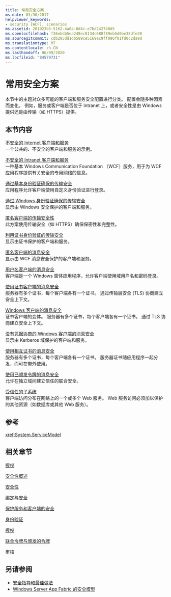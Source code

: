 ```yaml
---
title: 常用安全方案
ms.date: 03/30/2017
helpviewer_keywords:
- security [WCF], scenarios
ms.assetid: 201923b5-5162-4a8a-8d4c-e7bd242748d5
ms.openlocfilehash: f36ebdb5ea248ec8134c688f89eb5d0be38dfe38
ms.sourcegitcommit: cdb295dd1db589ce5169ac9ff096f01fd0c2da9d
ms.translationtype: MT
ms.contentlocale: zh-CN
ms.lasthandoff: 06/09/2020
ms.locfileid: "84579731"
---
```

# <a name="common-security-scenarios"></a>常用安全方案
本节中的主题对众多可能的客户端和服务安全配置进行分类。 配置会随多种因素而变化。 例如，服务或客户端是否位于 Intranet 上，或者安全性是由 Windows 提供还是由传输（如 HTTPS）提供。  
  
## <a name="in-this-section"></a>本节内容  
 [不安全的 Internet 客户端和服务](internet-unsecured-client-and-service.md)  
 一个公共的、不安全的客户端和服务的示例。  
  
 [不安全的 Intranet 客户端和服务](intranet-unsecured-client-and-service.md)  
 一种基本 Windows Communication Foundation （WCF）服务，用于为 WCF 应用程序提供有关安全的专用网络的信息。  
  
 [通过基本身份验证确保的传输安全](transport-security-with-basic-authentication.md)  
 应用程序允许客户端使用自定义身份验证进行登录。  
  
 [通过 Windows 身份验证确保的传输安全](transport-security-with-windows-authentication.md)  
 显示由 Windows 安全保护的客户端和服务。  
  
 [匿名客户端的传输安全性](transport-security-with-an-anonymous-client.md)  
 此方案使用传输安全（如 HTTPS）确保保密性和完整性。  
  
 [利用证书身份验证的传输安全](transport-security-with-certificate-authentication.md)  
 显示由证书保护的客户端和服务。  
  
 [匿名客户端的消息安全](message-security-with-an-anonymous-client.md)  
 显示由 WCF 消息安全保护的客户端和服务。  
  
 [用户名客户端的消息安全](message-security-with-a-user-name-client.md)  
 客户端是一个 Windows 窗体应用程序，允许客户端使用域用户名和密码登录。  
  
 [使用证书客户端的消息安全](message-security-with-a-certificate-client.md)  
 服务器有多个证书，每个客户端各有一个证书。 通过传输层安全 (TLS) 协商建立安全上下文。  
  
 [Windows 客户端的消息安全](message-security-with-a-windows-client.md)  
 证书客户端的变体。 服务器有多个证书，每个客户端各有一个证书。 通过 TLS 协商建立安全上下文。  
  
 [没有凭据协商的 Windows 客户端的消息安全](message-security-with-a-windows-client-without-credential-negotiation.md)  
 显示由 Kerberos 域保护的客户端和服务。  
  
 [使用相互证书的消息安全](message-security-with-mutual-certificates.md)  
 服务器有多个证书，每个客户端各有一个证书。 服务器证书随应用程序一起分发，而可在带外使用。  
  
 [使用已颁发令牌的消息安全](message-security-with-issued-tokens.md)  
 允许在独立域间建立信任的联合安全。  
  
 [受信任的子系统](trusted-subsystem.md)  
 客户端访问分布在网络上的一个或多个 Web 服务。 Web 服务访问必须加以保护的其他资源（如数据库或其他 Web 服务）。  
  
## <a name="reference"></a>参考  
 <xref:System.ServiceModel>  
  
## <a name="related-sections"></a>相关章节  
 [授权](authorization-in-wcf.md)  
  
 [安全性概述](security-overview.md)  
  
 [安全性](security.md)  
  
 [绑定与安全](bindings-and-security.md)  
  
 [保护服务和客户端的安全](securing-services-and-clients.md)  
  
 [身份验证](authentication-in-wcf.md)  
  
 [授权](authorization-in-wcf.md)  
  
 [联合令牌与颁发的令牌](federation-and-issued-tokens.md)  
  
 [审核](auditing-security-events.md)  
  
## <a name="see-also"></a>另请参阅

- [安全指导和最佳做法](security-guidance-and-best-practices.md)
- [Windows Server App Fabric 的安全模型](https://docs.microsoft.com/previous-versions/appfabric/ee677202(v=azure.10))
